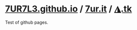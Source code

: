 # [7UR7L3.github.io](https://7UR7L3.github.io) / [7ur.it](https://7ur.it) / [◮.tk](https://◮.tk)
Test of github pages.
